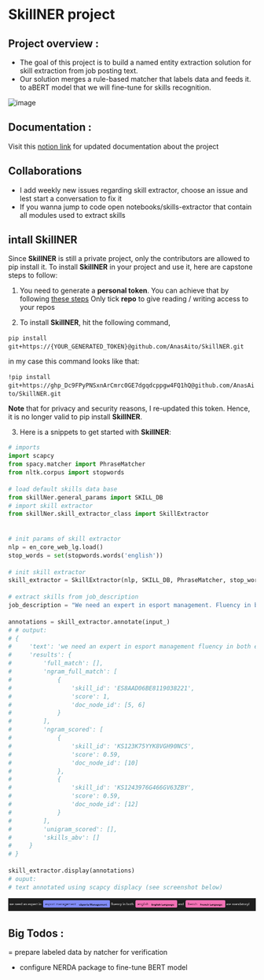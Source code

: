 # SkillNER project

## Project overview : 
- The goal of this project is to build a named entity extraction solution for skill extraction from job posting text.
- Our solution merges a rule-based matcher that labels data and feeds it. to aBERT model that we will fine-tune for skills recognition.

![image](https://user-images.githubusercontent.com/56308112/128958594-79813e72-b688-4a9a-9267-324f098d4b0c.png)


## Documentation : 
Visit this [notion link](https://sudsy-dill-008.notion.site/f6596c10b49545d5a740e0ecc21a5a46?v=801ba1af94a0484d8af732347c211fb0) for updated documentation about the project 


## Collaborations 
- I add weekly new issues regarding skill extractor, choose an issue and lest start a conversation to fix it 
- If you wanna jump to code open notebooks/skills-extractor that contain all modules used to extract skills 

## intall SkillNER
Since **SkillNER** is still a private project, only the contributors are allowed to pip install it. To install **SkillNER** in your project and use it, here are capstone steps to follow:

1. You need to generate a **personal token**. You can achieve that by following [these steps](https://docs.github.com/en/github/authenticating-to-github/keeping-your-account-and-data-secure/creating-a-personal-access-token)
Only tick **repo** to give reading / writing access to your repos


2. To install **SkillNER**, hit the following command,


`pip install git+https://{YOUR_GENERATED_TOKEN}@github.com/AnasAito/SkillNER.git`


in my case this command looks like that:


`!pip install git+https://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@github.com/AnasAito/SkillNER.git`


**Note** that for privacy and security reasons, I re-updated this token. Hence, it is no longer valid to pip install **SkillNER**.


3. Here is a snippets to get started with **SkillNER**:

```python
# imports
import scapcy
from spacy.matcher import PhraseMatcher
from nltk.corpus import stopwords

# load default skills data base
from skillNer.general_params import SKILL_DB
# import skill extractor
from skillNer.skill_extractor_class import SkillExtractor


# init params of skill extractor
nlp = en_core_web_lg.load()
stop_words = set(stopwords.words('english'))

# init skill extractor
skill_extractor = SkillExtractor(nlp, SKILL_DB, PhraseMatcher, stop_words)

# extract skills from job_description
job_description = "We need an expert in esport management. Fluency in both english and french is mandatory!"

annotations = skill_extractor.annotate(input_)
# # output:
# {
#     'text': 'we need an expert in esport management fluency in both english and french are mandatory!',
#     'results': {
#         'full_match': [],
#         'ngram_full_match': [
#             {
#                 'skill_id': 'ES8AAD06BE8119038221',
#                 'score': 1,
#                 'doc_node_id': [5, 6]
#             }
#         ],
#         'ngram_scored': [
#             {
#                 'skill_id': 'KS123K75YYK8VGH90NCS',
#                 'score': 0.59,
#                 'doc_node_id': [10]
#             },
#             {
#                 'skill_id': 'KS1243976G466GV63ZBY', 
#                 'score': 0.59, 
#                 'doc_node_id': [12]
#             }
#         ],
#         'unigram_scored': [],
#         'skills_abv': []
#     }
# }

skill_extractor.display(annotations)
# ouput:
# text annotated using scapcy displacy (see screenshot below)
```

<img src="screenshots/displacy_result.png" >


## Big Todos :
= prepare labeled data by natcher for verification 
- configure NERDA package to fine-tune BERT model
